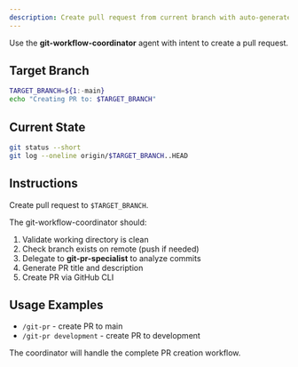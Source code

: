 ```yaml
---
description: Create pull request from current branch with auto-generated title and description based on commit analysis
---
```


Use the **git-workflow-coordinator** agent with intent to create a pull request.

## Target Branch

```bash
TARGET_BRANCH=${1:-main}
echo "Creating PR to: $TARGET_BRANCH"
```

## Current State

```bash
git status --short
git log --oneline origin/$TARGET_BRANCH..HEAD
```

## Instructions

Create pull request to `$TARGET_BRANCH`.

The git-workflow-coordinator should:
1. Validate working directory is clean
2. Check branch exists on remote (push if needed)
3. Delegate to **git-pr-specialist** to analyze commits
4. Generate PR title and description
5. Create PR via GitHub CLI

## Usage Examples

- `/git-pr` - create PR to main
- `/git-pr development` - create PR to development

The coordinator will handle the complete PR creation workflow.
